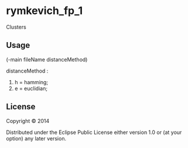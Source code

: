 # rymkevich_fp_1

Clusters

## Usage

(-main fileName distanceMethod)

distanceMethod :
1) h = hamming;
2) e = euclidian;

## License

Copyright © 2014

Distributed under the Eclipse Public License either version 1.0 or (at
your option) any later version.
